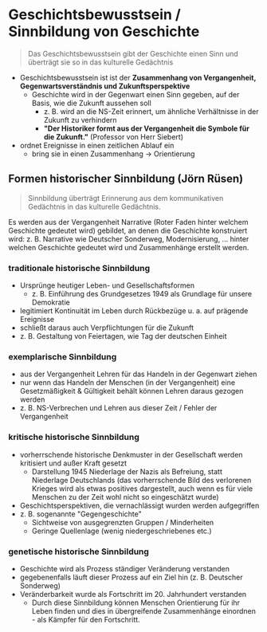 # Geschichtsbewusstsein / Sinnbildung von Geschichte

> Das Geschichtsbewusstsein gibt der Geschichte einen Sinn und überträgt sie so in das kulturelle Gedächtnis

- Geschichtsbewusstsein ist ist der **Zusammenhang von Vergangenheit, Gegenwartsverständnis und Zukunftsperspektive**
  - Geschichte wird in der Gegenwart einen Sinn gegeben, auf der Basis, wie die Zukunft aussehen soll
    - z. B. wird an die NS-Zeit erinnert, um ähnliche Verhältnisse in der Zukunft zu verhindern
    - **"Der Historiker formt aus der Vergangenheit die Symbole für die Zukunft."** (Professor von Herr Siebert)
- ordnet Ereignisse in einen zeitlichen Ablauf ein
  - bring sie in einen Zusammenhang -> Orientierung

## Formen historischer Sinnbildung (Jörn Rüsen)

> Sinnbildung überträgt Erinnerung aus dem kommunikativen Gedächtnis in das kulturelle Gedächtnis.

Es werden aus der Vergangenheit Narrative (Roter Faden hinter welchem Geschichte gedeutet wird) gebildet, an denen die Geschichte konstruiert wird: z. B. Narrative wie Deutscher Sonderweg, Modernisierung, ... hinter welchen Geschichte gedeutet wird und Zusammenhänge erstellt werden.

### traditionale historische Sinnbildung

- Ursprünge heutiger Leben- und Gesellschaftsformen
  - z. B. Einführung des Grundgesetzes 1949 als Grundlage für unsere Demokratie
- legitimiert Kontinuität im Leben durch Rückbezüge u. a. auf prägende Ereignisse
- schließt daraus auch Verpflichtungen für die Zukunft
- z. B. Gestaltung von Feiertagen, wie Tag der deutschen Einheit

### exemplarische Sinnbildung

- aus der Vergangenheit Lehren für das Handeln in der Gegenwart ziehen
- nur wenn das Handeln der Menschen (in der Vergangenheit) eine Gesetzmäßigkeit & Gültigkeit behält können Lehren daraus gezogen werden
- z. B. NS-Verbrechen und Lehren aus dieser Zeit / Fehler der Vergangenheit

### kritische historische Sinnbildung

- vorherrschende historische Denkmuster in der Gesellschaft werden kritisiert und außer Kraft gesetzt
  - Darstellung 1945 Niederlage der Nazis als Befreiung, statt Niederlage Deutschlands (das vorherrschende Bild des verlorenen Krieges wird als etwas positives dargestellt, auch wenn es für viele Menschen zu der Zeit wohl nicht so eingeschätzt wurde)
- Geschichtsperspektiven, die vernachlässigt wurden werden aufgegriffen
- z. B. sogenannte "Gegengeschichte"
  - Sichtweise von ausgegrenzten Gruppen / Minderheiten
  - Geringe Quellenlage (wenig niedergeschriebenes etc.)

### genetische historische Sinnbildung

- Geschichte wird als Prozess ständiger Veränderung verstanden
- gegebenenfalls läuft dieser Prozess auf ein Ziel hin (z. B. Deutscher Sonderweg)
- Veränderbarkeit wurde als Fortschritt im 20. Jahrhundert verstanden
  - Durch diese Sinnbildung können Menschen Orientierung für ihr Leben finden und dies in übergreifende Zusammenhänge einordnen - als Kämpfer für den Fortschritt.
